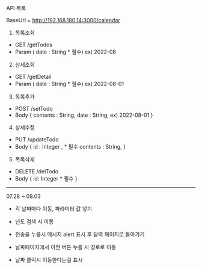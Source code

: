 API 목록

BaseUrl = http://192.168.180.14:3000/calendar

1. 목록조회

- GET /getTodos
- Param ( date : String \* 필수) ex) 2022-08

2. 상세조회

- GET /getDetail
- Param ( date : String \* 필수) ex) 2022-08-01

3. 목록추가

- POST /setTodo
- Body {
  contents : String,
  date : String, ex) 2022-08-01
  }

4. 상세수정

- PUT /updateTodo
- Body { id : Integer , \* 필수
  contents : String,
  }

5. 목록삭제

- DELETE /delTodo
- Body { id: Integer \* 필수 }



---
07.28 ~ 08.03
- 각 날짜마다 이동, 파라미터 값 넣기

- 년도 검색 시 이동

- 전송을 누를시 메시지 alert 표시 후 달력 페이지로 돌아가기

- 날짜페이지에서 이전 버튼 누를 시 경로로 이동

- 날짜 클릭시 이동한다는걸 표시
